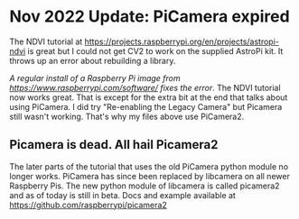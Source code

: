 # Nov 2022 Update: PiCamera expired

The NDVI tutorial at https://projects.raspberrypi.org/en/projects/astropi-ndvi is great but I could not get CV2 to work on the supplied AstroPi kit.
It throws up an error about rebuilding a library. 

*A regular install of a Raspberry Pi image from https://www.raspberrypi.com/software/ fixes the error*. The NDVI tutorial now works great.
That is except for the extra bit at the end that talks about using PiCamera. I did try "Re-enabling the Legacy Camera" but Picamera still wasn't working. That's why my files above use PiCamera2.

## Picamera is dead. All hail Picamera2

The later parts of the tutorial that uses the old PiCamera python module no longer works. PiCamera has since been replaced by libcamera on all newer Raspberry Pis. The new python module of libcamera is called picamera2 and as of today is still in beta. Docs and example available at https://github.com/raspberrypi/picamera2


